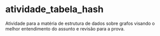 # atividade_tabela_hash
Atividade para a matéria de estrutura de dados sobre grafos visando o melhor entendimento do assunto e revisão para a prova.
